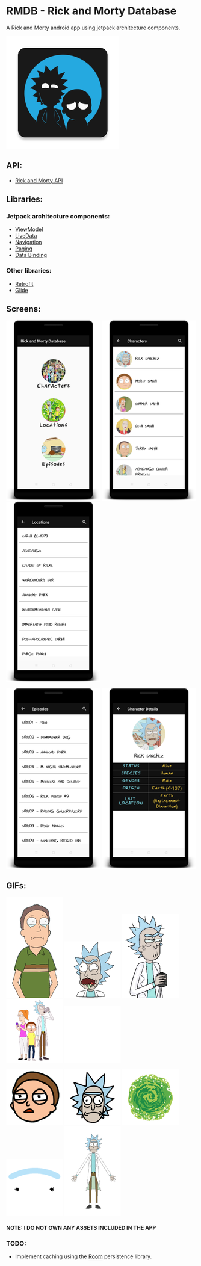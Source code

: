 # RMDB - Rick and Morty Database
A Rick and Morty android app using jetpack architecture components.

<img src="app/src/main/ic_launcher-web.png" width="300" title="Icon"/>

## API:
* <a href="https://rickandmortyapi.com">Rick and Morty API</a>


## Libraries:
  ### Jetpack architecture components:
* <a href="https://developer.android.com/topic/libraries/architecture/viewmodel">ViewModel</a>
* <a href="https://developer.android.com/topic/libraries/architecture/livedata">LiveData</a>
* <a href="https://developer.android.com/topic/libraries/architecture/navigation.html">Navigation</a>
* <a href="https://developer.android.com/topic/libraries/architecture/paging/">Paging</a>
* <a href="https://developer.android.com/topic/libraries/data-binding/">Data Binding</a>

 ### Other libraries:
* <a href="https://square.github.io/retrofit/">Retrofit</a>
* <a href="https://bumptech.github.io/glide/">Glide</a>

## Screens:
<p>
  <img src="screens/Home.png" width="250"/>
  <img src="screens/Characters.png" width="250"/>
  <img src="screens/Locations.png" width="250"/>
</p>
<p>
  <img src="screens/Episodes.png" width="250"/>
  <img src="screens/CharacterDetails.png" width="250"/>
</p>

## GIFs:
<p>
  <img src="app\src\main\assets\error\jerry_cry.gif" width="150"/>
  <img src="app\src\main\assets\error\rick_blurp.gif" width="150" />
  <img src="app\src\main\assets\error\rick_cup_blink.gif" width="150" />
  <img src="app\src\main\assets\error\rick_morty_summer.gif" width="150" />
  <img src="app\src\main\assets\error\rick_up.gif" width="150" />  
</p>
<p>
  <img src="app\src\main\assets\loading\morty_head_loading.gif" width="150" />
  <img src="app\src\main\assets\loading\rick_head_loading.gif" width="150" />
  <img src="app\src\main\assets\loading\portal.gif" width="150" />
  <img src="app\src\main\assets\loading\rick_eye_load.gif" width="150" />
  <img src="app\src\main\assets\loading\rick_morty_spin.gif" width="150" />
</p>

#### NOTE: I DO NOT OWN ANY ASSETS INCLUDED IN THE APP

### TODO:
* Implement caching using the <a href="https://developer.android.com/topic/libraries/architecture/room">Room</a> persistence library.

